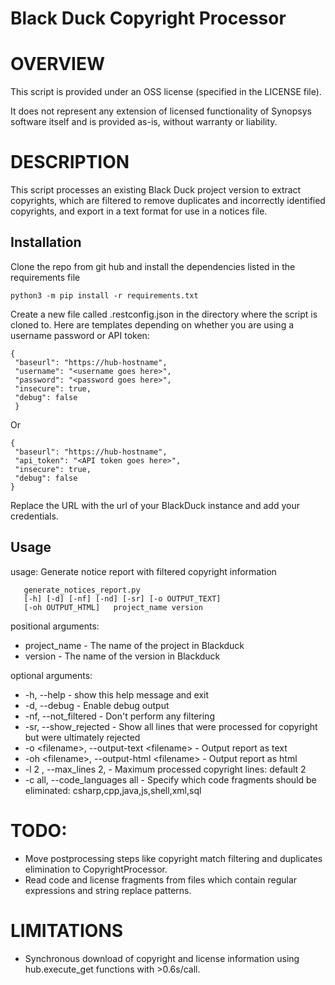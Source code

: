 # Black Duck Copyright Processor

# OVERVIEW

This script is provided under an OSS license (specified in the LICENSE file).

It does not represent any extension of licensed functionality of Synopsys software itself and is provided as-is, without warranty or liability.

# DESCRIPTION

This script processes an existing Black Duck project version to extract copyrights, which are filtered to remove duplicates and incorrectly identified copyrights, and export in a text format for use in a notices file.

## Installation

Clone the repo from git hub and install the dependencies listed in the requirements file
```
python3 -m pip install -r requirements.txt
```

Create a new file called .restconfig.json in the directory where the script is cloned to. Here are templates depending on whether you are using a username password or API token:
```
{  
 "baseurl": "https://hub-hostname",
 "username": "<username goes here>",
 "password": "<password goes here>",
 "insecure": true,
 "debug": false
 }
```
Or
```
{  
 "baseurl": "https://hub-hostname",
 "api_token": "<API token goes here>",
 "insecure": true,
 "debug": false
}
 ```
Replace the URL with the url of your BlackDuck instance and add your credentials.

## Usage

usage: Generate notice report with filtered copyright information

       generate_notices_report.py 
       [-h] [-d] [-nf] [-nd] [-sr] [-o OUTPUT_TEXT]
       [-oh OUTPUT_HTML]   project_name version

positional arguments:
-  project_name - The name of the project in Blackduck
-  version - The name of the version in Blackduck

optional arguments:
-  -h, --help -            show this help message and exit
-  -d, --debug -           Enable debug output
-  -nf, --not_filtered - Don't perform any filtering
-  -sr, --show_rejected - Show all lines that were processed for copyright but were  ultimately rejected
-  -o \<filename\>, --output-text \<filename\>  - Output report as text
-  -oh \<filename\>, --output-html \<filename\> - Output report as html
-  -l 2 , --max_lines 2, - Maximum processed copyright lines: default 2
-  -c all, --code_languages all - Specify which code fragments should be eliminated: csharp,cpp,java,js,shell,xml,sql

# TODO:
* Move postprocessing steps like copyright match filtering and duplicates elimination to CopyrightProcessor.
* Read code and license fragments from files which contain regular expressions and string replace patterns.

# LIMITATIONS
* Synchronous download of copyright and license information using hub.execute_get functions with >0.6s/call.


